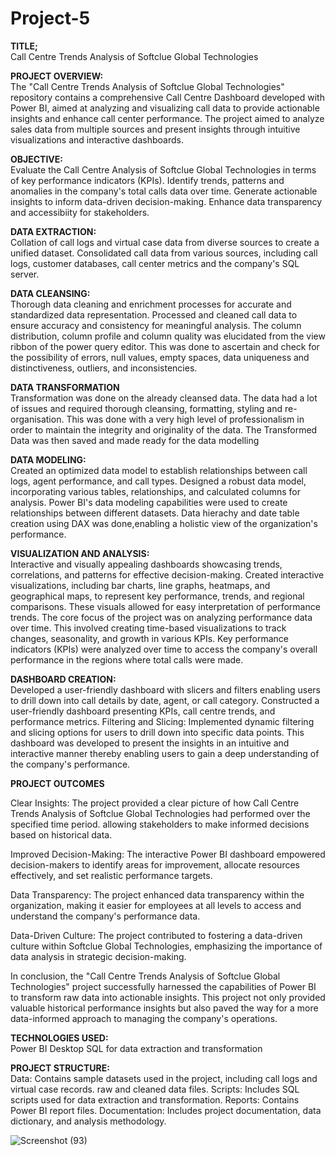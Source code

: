 # Project-5
**TITLE;**  <br>
Call Centre Trends Analysis of Softclue Global Technologies

**PROJECT OVERVIEW:**  <br>
The "Call Centre Trends Analysis of Softclue Global Technologies" repository contains a comprehensive Call Centre Dashboard developed with Power BI, aimed at analyzing and visualizing call data to provide actionable insights and enhance call center performance. The project aimed to analyze sales data from multiple sources and present insights through intuitive visualizations and interactive dashboards.

**OBJECTIVE:**  <br>
Evaluate the Call Centre Analysis of Softclue Global Technologies in terms of key performance indicators (KPIs). Identify trends, patterns and anomalies in the company's total calls data over time. Generate actionable insights to inform data-driven decision-making. Enhance data transparency and accessibiity for stakeholders.

**DATA EXTRACTION:**  <br>
Collation of call logs and virtual case data from diverse sources to create a unified dataset. Consolidated call data from various sources, including call logs, customer databases, call center metrics and the company's SQL server.

**DATA CLEANSING:**  <br> 
Thorough data cleaning and enrichment processes for accurate and standardized data representation. Processed and cleaned call data to ensure accuracy and consistency for meaningful analysis. The column distribution, column profile and column quality was elucidated from the view ribbon of the power query editor. This was done to ascertain and check for the possibility of errors, null values, empty spaces, data uniqueness and distinctiveness, outliers, and inconsistencies.

**DATA TRANSFORMATION**  <br>
Transformation was done on the already cleansed data. The data had a lot of issues and required thorough cleansing, formatting, styling and re-organisation. This was done with a very high level of professionalism in order to maintain the integrity and originality of the data. The Transformed Data was then saved and made ready for the data modelling

**DATA MODELING:**  <br> 
Created an optimized data model to establish relationships between call logs, agent performance, and call types. Designed a robust data model, incorporating various tables, relationships, and calculated columns for analysis. Power BI's data modeling capabilities were used to create relationships between different datasets. Data hierachy and date table creation using DAX was done,enabling a holistic view of the organization's performance.

**VISUALIZATION AND ANALYSIS:**  <br> 
Interactive and visually appealing dashboards showcasing trends, correlations, and patterns for effective decision-making. Created interactive visualizations, including bar charts, line graphs, heatmaps, and geographical maps, to represent key performance, trends, and regional comparisons. These visuals allowed for easy interpretation of performance trends. The core focus of the project was on analyzing performance data over time. This involved creating time-based visualizations to track changes, seasonality, and growth in various KPIs. Key performance indicators (KPIs) were analyzed over time to access the company's overall performance in the regions where total calls were made.

**DASHBOARD CREATION:**  <br> 
Developed a user-friendly dashboard with slicers and filters enabling users to drill down into call details by date, agent, or call category. Constructed a user-friendly dashboard presenting KPIs, call centre trends, and performance metrics.
Filtering and Slicing: Implemented dynamic filtering and slicing options for users to drill down into specific data points. This dashboard was developed to present the insights in an intuitive and interactive manner thereby enabling users to gain a deep understanding of the company's performance.

**PROJECT OUTCOMES**  <br>

Clear Insights: The project provided a clear picture of how Call Centre Trends Analysis of Softclue Global Technologies had performed over the specified time period. allowing stakeholders to make informed decisions based on historical data.

Improved Decision-Making: The interactive Power BI dashboard empowered decision-makers to identify areas for improvement, allocate resources effectively, and set realistic performance targets.

Data Transparency: The project enhanced data transparency within the organization, making it easier for employees at all levels to access and understand the company's performance data.

Data-Driven Culture: The project contributed to fostering a data-driven culture within Softclue Global Technologies, emphasizing the importance of data analysis in strategic decision-making.

In conclusion, the "Call Centre Trends Analysis of Softclue Global Technologies" project successfully harnessed the capabilities of Power BI to transform raw data into actionable insights. This project not only provided valuable historical performance insights but also paved the way for a more data-informed approach to managing the company's operations.

**TECHNOLOGIES USED:**  <br>
Power BI Desktop
SQL for data extraction and transformation

**PROJECT STRUCTURE:** <br>
Data: Contains sample datasets used in the project, including call logs and virtual case records. raw and cleaned data files.
Scripts: Includes SQL scripts used for data extraction and transformation.
Reports: Contains Power BI report files.
Documentation: Includes project documentation, data dictionary, and analysis methodology.

![Screenshot (93)](https://github.com/olulekeomotoba/Project-5/assets/149272576/c569564e-ef4e-4b20-8a5f-c507566664e4)
